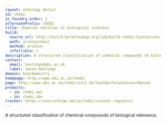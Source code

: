```yaml
---
layout: ontology_detail
id: chebi
in_foundry_order: 1
alternatePrefix: ChEBI
title: Chemical entities of biological interest
build:
  source_url: http://build.berkeleybop.org/job/build-chebi/lastSuccessfulBuild/artifact/*zip*/archive.zip
  path: archive/main
  method: archive
  infallible: 1
description: A structured classification of chemical compounds of biological relevance.
contact:
  email: hastings@ebi.ac.uk
  label: Janna Hastings
domain: biochemistry
homepage: http://www.ebi.ac.uk/chebi
page: http://www.ebi.ac.uk/chebi/init.do?toolBarForward=userManual
products:
  - id: chebi.owl
  - id: chebi.obo
tracker: https://sourceforge.net/p/chebi/curator-requests/
---
```


A structured classification of chemical compounds of biological relevance.
